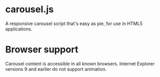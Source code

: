 # carousel.js
A responsive carousel script that's easy as pie, for use in HTML5 applications.

# Browser support
Carousel content is accessible in all known browsers. Internet Explorer versions 9 and earlier do not support animation.